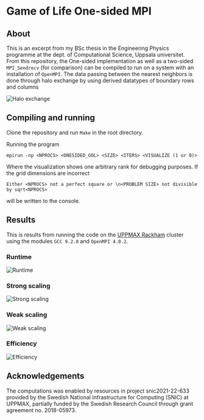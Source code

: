 # Game of Life One-sided MPI

## About

This is an excerpt from my BSc thesis in the Engineering Physics programme at the dept. of Computational Science, Uppsala universitet. From this repository, the One-sided implementation as well as a two-sided `MPI_Sendrecv` (for comparison) can be compiled to run on a system with an installation of `OpenMPI`. The data passing between the nearest neighbors is done through halo exchange by using derived datatypes of boundary rows and columns

![Halo exchange](https://github.com/auan0001/MPI-One-sided-Game-of-Life/blob/main/images/gol_gh_halo.png)

## Compiling and running
Clone the repository and run `Make` in the root directory.

Running the program

```
mpirun -np <NPROCS> <ONESIDED_GOL> <SIZE> <ITERS> <VISUALIZE (1 or 0)>
```

Where the visualization shows one arbitrary rank for debugging purposes. If the grid dimensions are incorrect


```
Either <NPROCS> not a perfect square or \n<PROBLEM SIZE> not divisible by sqrt<NPROCS>
```

will be written to the console.

## Results
This is results from running the code on the [UPPMAX Rackham](https://www.uppmax.uu.se/resources/systems/the-rackham-cluster/) cluster using the modules `GCC 9.2.0` and `OpenMPI 4.0.2`.

### Runtime
![Runtime](https://github.com/auan0001/MPI-One-sided-Game-of-Life/blob/main/images/gol_gh_run.png)

### Strong scaling
![Strong scaling](https://github.com/auan0001/MPI-One-sided-Game-of-Life/blob/main/images/gol_gh_str.png)

### Weak scaling
![Weak scaling](https://github.com/auan0001/MPI-One-sided-Game-of-Life/blob/main/images/gol_gh_weak.png)

### Efficiency
![Efficiency](https://github.com/auan0001/MPI-One-sided-Game-of-Life/blob/main/images/gol_gh_eff.png)

## Acknowledgements
The computations was enabled by resources in project snic2021-22-633 provided by the Swedish National Infrastructure for Computing (SNIC) at UPPMAX, partially funded by the Swedish Research Council through grant agreement no. 2018-05973.
